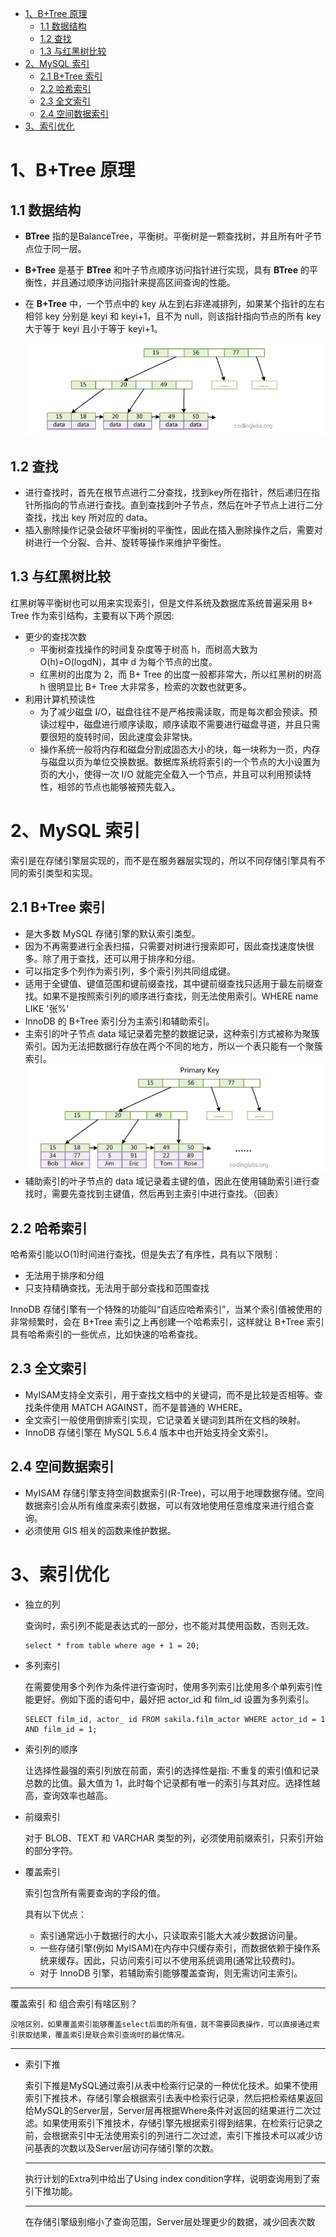 - [1、B+Tree 原理](#1btree-原理)
  - [1.1 数据结构](#11-数据结构)
  - [1.2 查找](#12-查找)
  - [1.3 与红黑树比较](#13-与红黑树比较)
- [2、MySQL 索引](#2mysql-索引)
  - [2.1 B+Tree 索引](#21-btree-索引)
  - [2.2 哈希索引](#22-哈希索引)
  - [2.3 全文索引](#23-全文索引)
  - [2.4 空间数据索引](#24-空间数据索引)
- [3、索引优化](#3索引优化)
# 1、B+Tree 原理 #
## 1.1 数据结构 ##
-   **BTree** 指的是BalanceTree，平衡树。平衡树是一颗查找树，并且所有叶子节点位于同一层。
-   **B+Tree** 是基于 **BTree** 和叶子节点顺序访问指针进行实现，具有 **BTree** 的平衡性，并且通过顺序访问指针来提高区间查询的性能。
-   在 **B+Tree** 中，一个节点中的 key 从左到右非递减排列，如果某个指针的左右相邻 key 分别是 keyi 和 keyi+1，且不为 null，则该指针指向节点的所有 key 大于等于 keyi 且小于等于 keyi+1。

    ![B+Tree](../image/B+Tree.png)
## 1.2 查找 ##
-   进行查找时，首先在根节点进行二分查找，找到key所在指针，然后递归在指针所指向的节点进行查找。直到查找到叶子节点，然后在叶子节点上进行二分查找，找出 key 所对应的 data。
-   插入删除操作记录会破坏平衡树的平衡性，因此在插入删除操作之后，需要对树进行一个分裂、合并、旋转等操作来维护平衡性。
## 1.3 与红黑树比较 ##
红黑树等平衡树也可以用来实现索引，但是文件系统及数据库系统普遍采用 B+ Tree 作为索引结构，主要有以下两个原因:
  - 更少的查找次数
    -   平衡树查找操作的时间复杂度等于树高 h，而树高大致为 O(h)=O(logdN)，其中 d 为每个节点的出度。
    -   红黑树的出度为 2，而 B+ Tree 的出度一般都非常大，所以红黑树的树高 h 很明显比 B+ Tree 大非常多，检索的次数也就更多。
  - 利用计算机预读性
    -   为了减少磁盘 I/O，磁盘往往不是严格按需读取，而是每次都会预读。预读过程中，磁盘进行顺序读取，顺序读取不需要进行磁盘寻道，并且只需要很短的旋转时间，因此速度会非常快。
    -   操作系统一般将内存和磁盘分割成固态大小的块，每一块称为一页，内存与磁盘以页为单位交换数据。数据库系统将索引的一个节点的大小设置为页的大小，使得一次 I/O 就能完全载入一个节点，并且可以利用预读特性，相邻的节点也能够被预先载入。
# 2、MySQL 索引 #
索引是在存储引擎层实现的，而不是在服务器层实现的，所以不同存储引擎具有不同的索引类型和实现。
## 2.1 B+Tree 索引 ##
-   是大多数 MySQL 存储引擎的默认索引类型。
-   因为不再需要进行全表扫描，只需要对树进行搜索即可，因此查找速度快很多。除了用于查找，还可以用于排序和分组。
-   可以指定多个列作为索引列，多个索引列共同组成键。
-   适用于全键值、键值范围和键前缀查找，其中键前缀查找只适用于最左前缀查找。如果不是按照索引列的顺序进行查找，则无法使用索引。WHERE name LIKE '张%'
-   InnoDB 的 B+Tree 索引分为主索引和辅助索引。
-   主索引的叶子节点 data 域记录着完整的数据记录，这种索引方式被称为聚簇索引。因为无法把数据行存放在两个不同的地方，所以一个表只能有一个聚簇索引。
![聚簇索引](../image/聚簇索引.jpg)
-   辅助索引的叶子节点的 data 域记录着主键的值，因此在使用辅助索引进行查找时，需要先查找到主键值，然后再到主索引中进行查找。（回表）
## 2.2 哈希索引 ##
哈希索引能以O(1)时间进行查找，但是失去了有序性，具有以下限制：
  - 无法用于排序和分组
  - 只支持精确查找，无法用于部分查找和范围查找

InnoDB 存储引擎有一个特殊的功能叫“自适应哈希索引”，当某个索引值被使用的非常频繁时，会在 B+Tree 索引之上再创建一个哈希索引，这样就让 B+Tree 索引具有哈希索引的一些优点，比如快速的哈希查找。
## 2.3 全文索引 ##
-   MyISAM支持全文索引，用于查找文档中的关键词，而不是比较是否相等。查找条件使用 MATCH AGAINST，而不是普通的 WHERE。
-   全文索引一般使用倒排索引实现，它记录着关键词到其所在文档的映射。
-   InnoDB 存储引擎在 MySQL 5.6.4 版本中也开始支持全文索引。
## 2.4 空间数据索引 ##
- MyISAM 存储引擎支持空间数据索引(R-Tree)，可以用于地理数据存储。空间数据索引会从所有维度来索引数据，可以有效地使用任意维度来进行组合查询。
- 必须使用 GIS 相关的函数来维护数据。
# 3、索引优化 #
-   独立的列
  
    查询时，索引列不能是表达式的一部分，也不能对其使用函数，否则无效。

        select * from table where age + 1 = 20;
-   多列索引

    在需要使用多个列作为条件进行查询时，使用多列索引比使用多个单列索引性能更好。例如下面的语句中，最好把 actor_id 和 film_id 设置为多列索引。

        SELECT film_id, actor_ id FROM sakila.film_actor WHERE actor_id = 1 AND film_id = 1;
-   索引列的顺序
  
    让选择性最强的索引列放在前面，索引的选择性是指: 不重复的索引值和记录总数的比值。最大值为 1，此时每个记录都有唯一的索引与其对应。选择性越高，查询效率也越高。
-   前缀索引

    对于 BLOB、TEXT 和 VARCHAR 类型的列，必须使用前缀索引，只索引开始的部分字符。
-   覆盖索引

    索引包含所有需要查询的字段的值。

    具有以下优点：
    - 索引通常远小于数据行的大小，只读取索引能大大减少数据访问量。
    - 一些存储引擎(例如 MyISAM)在内存中只缓存索引，而数据依赖于操作系统来缓存。因此，只访问索引可以不使用系统调用(通常比较费时)。
    - 对于 InnoDB 引擎，若辅助索引能够覆盖查询，则无需访问主索引。
***
覆盖索引 和 组合索引有啥区别？

    没啥区别，如果覆盖索引能够覆盖select后面的所有值，就不需要回表操作，可以直接通过索引获取结果，覆盖索引是联合索引查询时的最优情况。
***
-   索引下推

    索引下推是MySQL通过索引从表中检索行记录的一种优化技术。如果不使用索引下推技术，存储引擎会根据索引去表中检索行记录，然后把检索结果返回给MySQL的Server层，Server层再根据Where条件对返回的结果进行二次过滤。如果使用索引下推技术，存储引擎先根据索引得到结果，在检索行记录之前，会根据索引中无法使用索引的列进行二次过滤，索引下推技术可以减少访问基表的次数以及Server层访问存储引擎的次数。
    ***
    执行计划的Extra列中给出了Using index condition字样，说明查询用到了索引下推功能。
    ***
    在存储引擎级别缩小了查询范围，Server层处理更少的数据，减少回表次数

